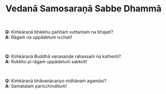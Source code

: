 <h1 style="text-align: center;">Vedanā Samosaraṇā Sabbe Dhammā</h1>






&nbsp;
&nbsp;
&nbsp;
&nbsp;
&nbsp;

**Q:** Kiṁkāraṇā bhikkhu paññaṁ suttantaṁ na bhajati?  
**A:** Rāgaṁ na uppādetuṁ icchati!  


&nbsp;
&nbsp;
&nbsp;
&nbsp;
&nbsp;

**Q:** Kiṁkāraṇā Buddhā vanasaṇḍe rahassaṁ na kathenti?  
**A:** Rukkho pi rāgaṁ uppādetuṁ sakkoti!

&nbsp;
&nbsp;
&nbsp;
&nbsp;
&nbsp;

**Q:** Kiṁkāraṇā bhāvanācariyo nidhānaṁ agamāsi?  
**A:** Samatalaṁ paricchindituṁ!


